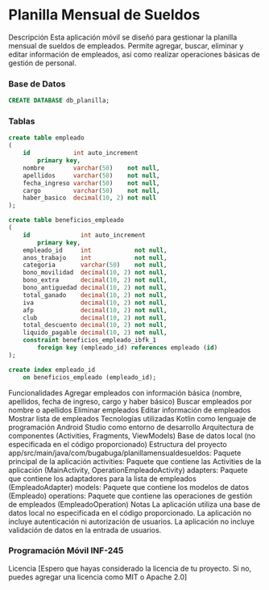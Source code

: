 # Planilla Mensual de Sueldos
Descripción
Esta aplicación móvil se diseñó para gestionar la planilla mensual de sueldos de empleados. Permite agregar, buscar, eliminar y editar información de empleados, así como realizar operaciones básicas de gestión de personal.
### Base de Datos

```sql
CREATE DATABASE db_planilla;
```

### Tablas
```sql
create table empleado
(
    id            int auto_increment
        primary key,
    nombre        varchar(50)    not null,
    apellidos     varchar(50)    not null,
    fecha_ingreso varchar(50)    not null,
    cargo         varchar(50)    not null,
    haber_basico  decimal(10, 2) not null
);

create table beneficios_empleado
(
    id              int auto_increment
        primary key,
    empleado_id     int            not null,
    anos_trabajo    int            not null,
    categoria       varchar(50)    not null,
    bono_movilidad  decimal(10, 2) not null,
    bono_extra      decimal(10, 2) not null,
    bono_antiguedad decimal(10, 2) not null,
    total_ganado    decimal(10, 2) not null,
    iva             decimal(10, 2) not null,
    afp             decimal(10, 2) not null,
    club            decimal(10, 2) not null,
    total_descuento decimal(10, 2) not null,
    liquido_pagable decimal(10, 2) not null,
    constraint beneficios_empleado_ibfk_1
        foreign key (empleado_id) references empleado (id)
);

create index empleado_id
    on beneficios_empleado (empleado_id);
```
Funcionalidades
Agregar empleados con información básica (nombre, apellidos, fecha de ingreso, cargo y haber básico)
Buscar empleados por nombre o apellidos
Eliminar empleados
Editar información de empleados
Mostrar lista de empleados
Tecnologías utilizadas
Kotlin como lenguaje de programación
Android Studio como entorno de desarrollo
Arquitectura de componentes (Activities, Fragments, ViewModels)
Base de datos local (no especificada en el código proporcionado)
Estructura del proyecto
app/src/main/java/com/bugabuga/planillamensualdesueldos: Paquete principal de la aplicación
activities: Paquete que contiene las Activities de la aplicación (MainActivity, OperationEmpleadoActivity)
adapters: Paquete que contiene los adaptadores para la lista de empleados (EmpleadoAdapter)
models: Paquete que contiene los modelos de datos (Empleado)
operations: Paquete que contiene las operaciones de gestión de empleados (EmpleadoOperation)
Notas
La aplicación utiliza una base de datos local no especificada en el código proporcionado.
La aplicación no incluye autenticación ni autorización de usuarios.
La aplicación no incluye validación de datos en la entrada de usuarios.

### Programación Móvil INF-245
Licencia
[Espero que hayas considerado la licencia de tu proyecto. Si no, puedes agregar una licencia como MIT o Apache 2.0]
